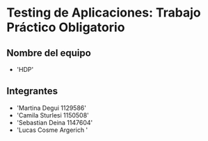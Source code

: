 # Testing de Aplicaciones: Trabajo Práctico Obligatorio
## Nombre del equipo
- 'HDP'
## Integrantes
- 'Martina Degui 1129586'
- 'Camila Sturlesi 1150508'
- 'Sebastian Deina 1147604'
- 'Lucas Cosme Argerich '

